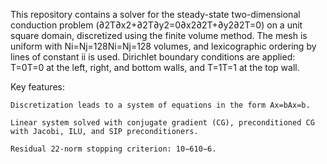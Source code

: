 This repository contains a solver for the steady-state two-dimensional conduction problem (∂2T∂x2+∂2T∂y2=0∂x2∂2T+∂y2∂2T=0) on a unit square domain, discretized using the finite volume method. The mesh is uniform with Ni=Nj=128Ni=Nj=128 volumes, and lexicographic ordering by lines of constant ii is used. Dirichlet boundary conditions are applied: T=0T=0 at the left, right, and bottom walls, and T=1T=1 at the top wall.

Key features:

    Discretization leads to a system of equations in the form Ax=bAx=b.

    Linear system solved with conjugate gradient (CG), preconditioned CG with Jacobi, ILU, and SIP preconditioners.

    Residual 22-norm stopping criterion: 10−610−6.
